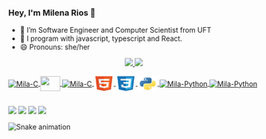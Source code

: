 ### Hey, I'm Milena Rios 💟


- 🔭 I’m Software Engineer and Computer Scientist from UFT
- 🌱 I program with javascript, typescript and React. 
- 😄 Pronouns: she/her


<div align="center">
  <a href="https://github.com/milenacrios">
  <img height="180em" src="https://github-readme-stats.vercel.app/api?username=milenacrios&show_icons=true&theme=dracula&include_all_commits=true&count_private=true"/>
  <img height="180em" src="https://github-readme-stats.vercel.app/api/top-langs/?username=milenacrios&layout=compact&langs_count=7&theme=dracula"/>
 
          
</div>

<div style="display: inline_block"><br>
  
  <img align="center" alt="Mila-C" height="30" width="40" src="https://cdn.jsdelivr.net/gh/devicons/devicon/icons/dart/dart-original.svg">
  <img  align="center" height="30" width="40" src="https://cdn.jsdelivr.net/gh/devicons/devicon/icons/atom/atom-original.svg" />
  <img align="center" alt="Mila-C" height="30" width="40" src="https://cdn.jsdelivr.net/gh/devicons/devicon/icons/flutter/flutter-original.svg">
  <img align="center" alt="Mila-HTML" height="30" width="40" src="https://raw.githubusercontent.com/devicons/devicon/master/icons/html5/html5-original.svg">
  <img align="center" alt="Mila-CSS" height="30" width="40" src="https://raw.githubusercontent.com/devicons/devicon/master/icons/css3/css3-original.svg">
  <img align="center" alt="Mila-Python" height="30" width="40" src="https://raw.githubusercontent.com/devicons/devicon/master/icons/python/python-original.svg">
  <img align="center" alt="Mila-Python" height="30" width="40" src="https://cdn.jsdelivr.net/gh/devicons/devicon/icons/postgresql/postgresql-original.svg">
   <img align="center" alt="Mila-Python" height="30" width="40" src="https://cdn.jsdelivr.net/gh/devicons/devicon/icons/php/php-original.svg">
  

  ##
  
<div> 
  <a href="https://www.youtube.com/channel/UCtvF5_mFxPSMJdSyvfLNtaw"><img src="https://img.shields.io/badge/YouTube-FF0000?style=for-the-badge&logo=youtube&logoColor=white" target="_blank"></a>
  <a href="https://www.instagram.com/riosmilena" target="_blank"><img src="https://img.shields.io/badge/-Instagram-%23E4405F?style=for-the-badge&logo=instagram&logoColor=white" target="_blank"></a>
  <a href = "mailto:milena.rios@mail.uft.edu.br"><img src="https://img.shields.io/badge/-Gmail-%23333?style=for-the-badge&logo=gmail&logoColor=white" target="_blank"></a>
  <a href="https://www.linkedin.com/in/milena-rios-1171731b1/" target="_blank"><img src="https://img.shields.io/badge/-LinkedIn-%230077B5?style=for-the-badge&logo=linkedin&logoColor=white" target="_blank"></a> 
 
</div>

![Snake animation](https://github.com/milenacrios/milenacrios/blob/output/github-contribution-grid-snake.svg)

